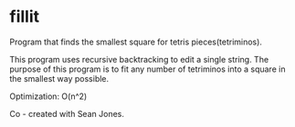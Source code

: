 # fillit
Program that finds the smallest square for tetris pieces(tetriminos).


This program uses recursive backtracking to edit a single string.
The purpose of this program is to fit any number of tetriminos into a square in the smallest way possible.

Optimization: O(n^2)

Co - created with Sean Jones.

